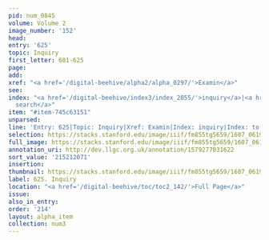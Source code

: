 ```yaml
---
pid: num_0845
volume: Volume 2
image_number: '152'
head:
entry: '625'
topic: Inquiry
first_letter: 601-625
page:
add:
xref: "<a href='/digital-beehive/alpha2/alpha_0297/'>Examin</a>"
see:
index: "<a href='/digital-beehive/index3/index_2055/'>inquiry</a>|<a href='/digital-beehive/index4/index_3577/'>to
  search</a>"
item: "#item-745c63151"
unparsed:
line: 'Entry: 625|Topic: Inquiry|Xref: Examin|Index: inquiry|Index: to search|#item-745c63151'
selection: https://stacks.stanford.edu/image/iiif/fm855tg5659/1607_0619/911,2071,2812,698/full/0/default.jpg
full_image: https://stacks.stanford.edu/image/iiif/fm855tg5659/1607_0619/full/full/0/default.jpg
annotation_uri: http://dev.llgc.org.uk/annotation/1579277031622
sort_value: '215212071'
insertion:
thumbnail: https://stacks.stanford.edu/image/iiif/fm855tg5659/1607_0619/911,2071,600,180/250,/0/default.jpg
label: 625. Inquiry
location: "<a href='/digital-beehive/toc/toc2_142/'>Full Page</a>"
issue:
also_in_entry:
order: '214'
layout: alpha_item
collection: num3
---
```

